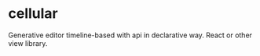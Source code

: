 # cellular

Generative editor timeline-based with api in declarative way. React or other view library.
